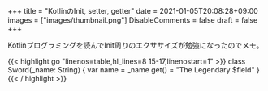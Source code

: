 +++
title = "KotlinのInit, setter, getter"
date = 2021-01-05T20:08:28+09:00
images = ["images/thumbnail.png"]
DisableComments = false
draft = false
+++

Kotlinプログラミングを読んでInit周りのエクササイズが勉強になったのでメモ。

{{< highlight go "linenos=table,hl_lines=8 15-17,linenostart=1" >}}
class Sword(_name: String) {
    var name = _name
        get() = "The Legendary $field"
}
{{< / highlight >}}